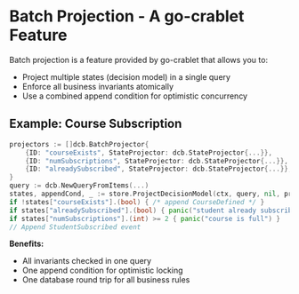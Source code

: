 # Batch Projection - A go-crablet Feature

Batch projection is a feature provided by go-crablet that allows you to:
- Project multiple states (decision model) in a single query
- Enforce all business invariants atomically
- Use a combined append condition for optimistic concurrency

## Example: Course Subscription

```go
projectors := []dcb.BatchProjector{
    {ID: "courseExists", StateProjector: dcb.StateProjector{...}},
    {ID: "numSubscriptions", StateProjector: dcb.StateProjector{...}},
    {ID: "alreadySubscribed", StateProjector: dcb.StateProjector{...}},
}
query := dcb.NewQueryFromItems(...)
states, appendCond, _ := store.ProjectDecisionModel(ctx, query, nil, projectors)
if !states["courseExists"].(bool) { /* append CourseDefined */ }
if states["alreadySubscribed"].(bool) { panic("student already subscribed") }
if states["numSubscriptions"].(int) >= 2 { panic("course is full") }
// Append StudentSubscribed event
```

**Benefits:**
- All invariants checked in one query
- One append condition for optimistic locking
- One database round trip for all business rules 